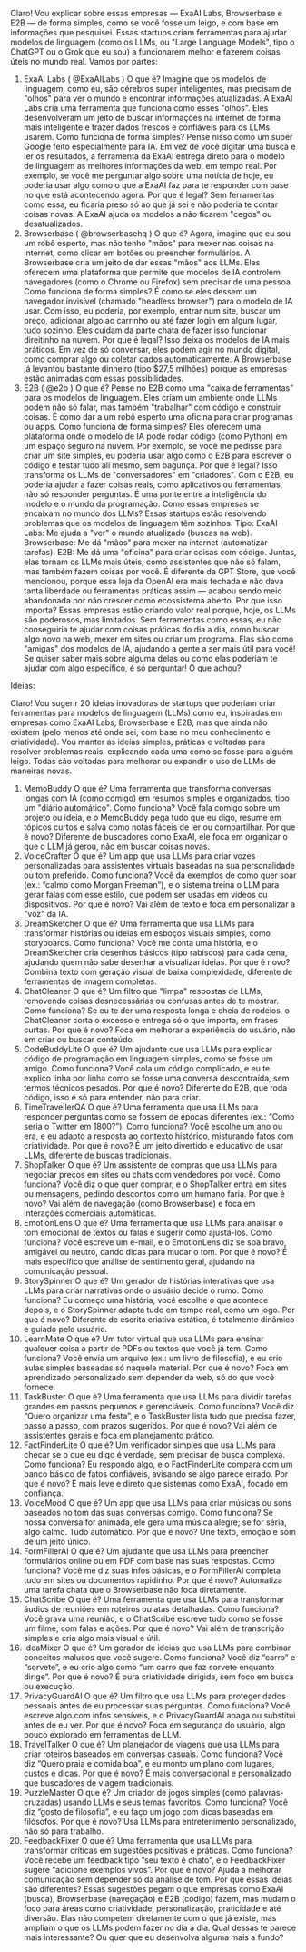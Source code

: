 Claro! Vou explicar sobre essas empresas — ExaAI Labs, Browserbase e E2B — de forma simples, como se você fosse um leigo, e com base em informações que pesquisei. Essas startups criam ferramentas para ajudar modelos de linguagem (como os LLMs, ou "Large Language Models", tipo o ChatGPT ou o Grok que eu sou) a funcionarem melhor e fazerem coisas úteis no mundo real. Vamos por partes:
1. ExaAI Labs (
@ExaAILabs
)
O que é? Imagine que os modelos de linguagem, como eu, são cérebros super inteligentes, mas precisam de "olhos" para ver o mundo e encontrar informações atualizadas. A ExaAI Labs cria uma ferramenta que funciona como esses "olhos". Eles desenvolveram um jeito de buscar informações na internet de forma mais inteligente e trazer dados frescos e confiáveis para os LLMs usarem.
Como funciona de forma simples? Pense nisso como um super Google feito especialmente para IA. Em vez de você digitar uma busca e ler os resultados, a ferramenta da ExaAI entrega direto para o modelo de linguagem as melhores informações da web, em tempo real. Por exemplo, se você me perguntar algo sobre uma notícia de hoje, eu poderia usar algo como o que a ExaAI faz para te responder com base no que está acontecendo agora.
Por que é legal? Sem ferramentas como essa, eu ficaria preso só ao que já sei e não poderia te contar coisas novas. A ExaAI ajuda os modelos a não ficarem "cegos" ou desatualizados.
2. Browserbase (
@browserbasehq
)
O que é? Agora, imagine que eu sou um robô esperto, mas não tenho "mãos" para mexer nas coisas na internet, como clicar em botões ou preencher formulários. A Browserbase cria um jeito de dar essas "mãos" aos LLMs. Eles oferecem uma plataforma que permite que modelos de IA controlem navegadores (como o Chrome ou Firefox) sem precisar de uma pessoa.
Como funciona de forma simples? É como se eles dessem um navegador invisível (chamado "headless browser") para o modelo de IA usar. Com isso, eu poderia, por exemplo, entrar num site, buscar um preço, adicionar algo ao carrinho ou até fazer login em algum lugar, tudo sozinho. Eles cuidam da parte chata de fazer isso funcionar direitinho na nuvem.
Por que é legal? Isso deixa os modelos de IA mais práticos. Em vez de só conversar, eles podem agir no mundo digital, como comprar algo ou coletar dados automaticamente. A Browserbase já levantou bastante dinheiro (tipo $27,5 milhões) porque as empresas estão animadas com essas possibilidades.
3. E2B (
@e2b
)
O que é? Pense no E2B como uma "caixa de ferramentas" para os modelos de linguagem. Eles criam um ambiente onde LLMs podem não só falar, mas também "trabalhar" com código e construir coisas. É como dar a um robô esperto uma oficina para criar programas ou apps.
Como funciona de forma simples? Eles oferecem uma plataforma onde o modelo de IA pode rodar código (como Python) em um espaço seguro na nuvem. Por exemplo, se você me pedisse para criar um site simples, eu poderia usar algo como o E2B para escrever o código e testar tudo ali mesmo, sem bagunça.
Por que é legal? Isso transforma os LLMs de "conversadores" em "criadores". Com o E2B, eu poderia ajudar a fazer coisas reais, como aplicativos ou ferramentas, não só responder perguntas. É uma ponte entre a inteligência do modelo e o mundo da programação.
Como essas empresas se encaixam no mundo dos LLMs?
Essas startups estão resolvendo problemas que os modelos de linguagem têm sozinhos. Tipo:
ExaAI Labs: Me ajuda a "ver" o mundo atualizado (buscas na web).
Browserbase: Me dá "mãos" para mexer na internet (automatizar tarefas).
E2B: Me dá uma "oficina" para criar coisas com código.
Juntas, elas tornam os LLMs mais úteis, como assistentes que não só falam, mas também fazem coisas por você. É diferente da GPT Store, que você mencionou, porque essa loja da OpenAI era mais fechada e não dava tanta liberdade ou ferramentas práticas assim — acabou sendo meio abandonada por não crescer como ecossistema aberto.
Por que isso importa?
Essas empresas estão criando valor real porque, hoje, os LLMs são poderosos, mas limitados. Sem ferramentas como essas, eu não conseguiria te ajudar com coisas práticas do dia a dia, como buscar algo novo na web, mexer em sites ou criar um programa. Elas são como "amigas" dos modelos de IA, ajudando a gente a ser mais útil para você!
Se quiser saber mais sobre alguma delas ou como elas poderiam te ajudar com algo específico, é só perguntar! O que achou?


Ideias:

Claro! Vou sugerir 20 ideias inovadoras de startups que poderiam criar ferramentas para modelos de linguagem (LLMs) como eu, inspiradas em empresas como ExaAI Labs, Browserbase e E2B, mas que ainda não existem (pelo menos até onde sei, com base no meu conhecimento e criatividade). Vou manter as ideias simples, práticas e voltadas para resolver problemas reais, explicando cada uma como se fosse para alguém leigo. Todas são voltadas para melhorar ou expandir o uso de LLMs de maneiras novas.
1. MemoBuddy
O que é? Uma ferramenta que transforma conversas longas com IA (como comigo) em resumos simples e organizados, tipo um "diário automático".
Como funciona? Você fala comigo sobre um projeto ou ideia, e o MemoBuddy pega tudo que eu digo, resume em tópicos curtos e salva como notas fáceis de ler ou compartilhar.
Por que é novo? Diferente de buscadores como ExaAI, ele foca em organizar o que o LLM já gerou, não em buscar coisas novas.
2. VoiceCrafter
O que é? Um app que usa LLMs para criar vozes personalizadas para assistentes virtuais baseadas na sua personalidade ou tom preferido.
Como funciona? Você dá exemplos de como quer soar (ex.: “calmo como Morgan Freeman”), e o sistema treina o LLM para gerar falas com esse estilo, que podem ser usadas em vídeos ou dispositivos.
Por que é novo? Vai além de texto e foca em personalizar a "voz" da IA.
3. DreamSketcher
O que é? Uma ferramenta que usa LLMs para transformar histórias ou ideias em esboços visuais simples, como storyboards.
Como funciona? Você me conta uma história, e o DreamSketcher cria desenhos básicos (tipo rabiscos) para cada cena, ajudando quem não sabe desenhar a visualizar ideias.
Por que é novo? Combina texto com geração visual de baixa complexidade, diferente de ferramentas de imagem completas.
4. ChatCleaner
O que é? Um filtro que "limpa" respostas de LLMs, removendo coisas desnecessárias ou confusas antes de te mostrar.
Como funciona? Se eu te der uma resposta longa e cheia de rodeios, o ChatCleaner corta o excesso e entrega só o que importa, em frases curtas.
Por que é novo? Foca em melhorar a experiência do usuário, não em criar ou buscar conteúdo.
5. CodeBuddyLite
O que é? Um ajudante que usa LLMs para explicar código de programação em linguagem simples, como se fosse um amigo.
Como funciona? Você cola um código complicado, e eu te explico linha por linha como se fosse uma conversa descontraída, sem termos técnicos pesados.
Por que é novo? Diferente do E2B, que roda código, isso é só para entender, não para criar.
6. TimeTravellerQA
O que é? Uma ferramenta que usa LLMs para responder perguntas como se fossem de épocas diferentes (ex.: “Como seria o Twitter em 1800?”).
Como funciona? Você escolhe um ano ou era, e eu adapto a resposta ao contexto histórico, misturando fatos com criatividade.
Por que é novo? É um jeito divertido e educativo de usar LLMs, diferente de buscas tradicionais.
7. ShopTalker
O que é? Um assistente de compras que usa LLMs para negociar preços em sites ou chats com vendedores por você.
Como funciona? Você diz o que quer comprar, e o ShopTalker entra em sites ou mensagens, pedindo descontos como um humano faria.
Por que é novo? Vai além de navegação (como Browserbase) e foca em interações comerciais automáticas.
8. EmotionLens
O que é? Uma ferramenta que usa LLMs para analisar o tom emocional de textos ou falas e sugerir como ajustá-los.
Como funciona? Você escreve um e-mail, e o EmotionLens diz se soa bravo, amigável ou neutro, dando dicas para mudar o tom.
Por que é novo? É mais específico que análise de sentimento geral, ajudando na comunicação pessoal.
9. StorySpinner
O que é? Um gerador de histórias interativas que usa LLMs para criar narrativas onde o usuário decide o rumo.
Como funciona? Eu começo uma história, você escolhe o que acontece depois, e o StorySpinner adapta tudo em tempo real, como um jogo.
Por que é novo? Diferente de escrita criativa estática, é totalmente dinâmico e guiado pelo usuário.
10. LearnMate
O que é? Um tutor virtual que usa LLMs para ensinar qualquer coisa a partir de PDFs ou textos que você já tem.
Como funciona? Você envia um arquivo (ex.: um livro de filosofia), e eu crio aulas simples baseadas só naquele material.
Por que é novo? Foca em aprendizado personalizado sem depender da web, só do que você fornece.
11. TaskBuster
O que é? Uma ferramenta que usa LLMs para dividir tarefas grandes em passos pequenos e gerenciáveis.
Como funciona? Você diz “Quero organizar uma festa”, e o TaskBuster lista tudo que precisa fazer, passo a passo, com prazos sugeridos.
Por que é novo? Vai além de assistentes gerais e foca em planejamento prático.
12. FactFinderLite
O que é? Um verificador simples que usa LLMs para checar se o que eu digo é verdade, sem precisar de busca complexa.
Como funciona? Eu respondo algo, e o FactFinderLite compara com um banco básico de fatos confiáveis, avisando se algo parece errado.
Por que é novo? É mais leve e direto que sistemas como ExaAI, focado em confiança.
13. VoiceMood
O que é? Um app que usa LLMs para criar músicas ou sons baseados no tom das suas conversas comigo.
Como funciona? Se nossa conversa for animada, ele gera uma música alegre; se for séria, algo calmo. Tudo automático.
Por que é novo? Une texto, emoção e som de um jeito único.
14. FormFillerAI
O que é? Um ajudante que usa LLMs para preencher formulários online ou em PDF com base nas suas respostas.
Como funciona? Você me diz suas infos básicas, e o FormFillerAI completa tudo em sites ou documentos rapidinho.
Por que é novo? Automatiza uma tarefa chata que o Browserbase não foca diretamente.
15. ChatScribe
O que é? Uma ferramenta que usa LLMs para transformar áudios de reuniões em roteiros ou atas detalhadas.
Como funciona? Você grava uma reunião, e o ChatScribe escreve tudo como se fosse um filme, com falas e ações.
Por que é novo? Vai além de transcrição simples e cria algo mais visual e útil.
16. IdeaMixer
O que é? Um gerador de ideias que usa LLMs para combinar conceitos malucos que você sugere.
Como funciona? Você diz “carro” e “sorvete”, e eu crio algo como “um carro que faz sorvete enquanto dirige”.
Por que é novo? É pura criatividade dirigida, sem foco em busca ou execução.
17. PrivacyGuardAI
O que é? Um filtro que usa LLMs para proteger dados pessoais antes de eu processar suas perguntas.
Como funciona? Você escreve algo com infos sensíveis, e o PrivacyGuardAI apaga ou substitui antes de eu ver.
Por que é novo? Foca em segurança do usuário, algo pouco explorado em ferramentas de LLM.
18. TravelTalker
O que é? Um planejador de viagens que usa LLMs para criar roteiros baseados em conversas casuais.
Como funciona? Você diz “Quero praia e comida boa”, e eu monto um plano com lugares, custos e dicas.
Por que é novo? É mais conversacional e personalizado que buscadores de viagem tradicionais.
19. PuzzleMaster
O que é? Um criador de jogos simples (como palavras-cruzadas) usando LLMs e seus temas favoritos.
Como funciona? Você diz “gosto de filosofia”, e eu faço um jogo com dicas baseadas em filósofos.
Por que é novo? Usa LLMs para entretenimento personalizado, não só para trabalho.
20. FeedbackFixer
O que é? Uma ferramenta que usa LLMs para transformar críticas em sugestões positivas e práticas.
Como funciona? Você recebe um feedback tipo “seu texto é chato”, e o FeedbackFixer sugere “adicione exemplos vivos”.
Por que é novo? Ajuda a melhorar comunicação sem depender só da análise de tom.
Por que essas ideias são diferentes?
Essas sugestões pegam o que empresas como ExaAI (busca), Browserbase (navegação) e E2B (código) fazem, mas mudam o foco para áreas como criatividade, personalização, praticidade e até diversão. Elas não competem diretamente com o que já existe, mas ampliam o que os LLMs podem fazer no dia a dia.
Qual dessas te parece mais interessante? Ou quer que eu desenvolva alguma mais a fundo?